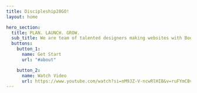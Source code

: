 ```yaml
---
title: Discipleship28GO!
layout: home

hero_section:
  title: PLAN. LAUNCH. GROW.
  sub_title: We are team of talented designers making websites with Bootstrap
  buttons:
    button_1:
      name: Get Start
      url: "#about"

    button_2:
      name: Watch Video
      url: https://www.youtube.com/watch?si=nM9JZ-V-ncwRlHIB&v=ruFYmCBvecU&feature=youtu.be
---
```

